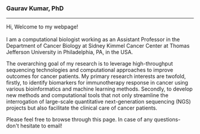 ### Gaurav Kumar, PhD
<hr>
<p>Hi, Welcome to my webpage!<br/>
<br/> 
I am a computational biologist working as an Assistant Professor in the Department of Cancer Biology at Sidney Kimmel Cancer Center at Thomas Jefferson University in Philadelphia, PA, in the USA.</p>

<p>The overarching goal of my research is to leverage high-throughput sequencing technologies and computational approaches to improve outcomes for cancer patients. My primary research interests are twofold, firstly, to identify biomarkers for immunotherapy response in cancer using various bioinformatics and machine learning methods. Secondly, to develop new methods and computational tools that not only streamline the interrogation of large-scale quantitative next-generation sequencing (NGS) projects but also facilitate the clinical care of cancer patients.</p>  

<p>Please feel free to browse through this page. In case of any questions- don't hesitate to email! </p>